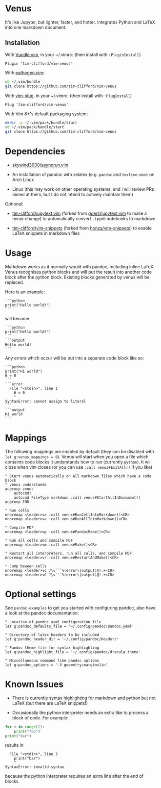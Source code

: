 # Venus

It's like Jupyter, but lighter, faster, and hotter. Integrates Python and LaTeX
into one markdown document.

## Installation

With [Vundle.vim](https://github.com/VundleVim/Vundle.vim), in your ~/.vimrc:
(then install with `:PluginInstall`)
```vimscript
Plugin 'tim-clifford/vim-venus'
```

With [pathogen.vim](https://github.com/tpope/vim-pathogen):
```sh
cd ~/.vim/bundle
git clone https://github.com/tim-clifford/vim-venus
```

With [vim-plug](https://github.com/junegunn/vim-plug), in your ~/.vimrc:
(then install with `:PlugInstall`)
```vimscript
Plug 'tim-clifford/vim-venus'
```

With Vim 8+'s default packaging system:
```sh
mkdir -p ~/.vim/pack/bundle/start
cd ~/.vim/pack/bundle/start
git clone https://github.com/tim-clifford/vim-venus
```

# Dependencies

- [skywind3000/asyncrun.vim](https://github.com/skywind3000/asyncrun.vim)

- An installation of pandoc with xelatex (e.g. `pandoc` and `texlive-most` on
  Arch Linux

- Linux (this may work on other operating systems, and I will review PRs aimed
  at them, but I do not intend to actively maintain them)

Optional:

- [tim-clifford/jupytext.vim](https://github.com/tim-clifford/jupytext.vim)
  (forked from [goerz/jupytext.vim](https://github.com/goerz/jupytext.vim) to
  make a minor change) to automatically convert `.ipynb` notebooks to markdown

- [tim-clifford/vim-snippets](https://github.com/tim-clifford/vim-snippets)
  (forked from [honza/vim-snippets](https://github.com/honza/vim-snippets)) to
  enable LaTeX snippets in markdown files

# Usage

Markdown works as it normally would with pandoc, including inline LaTeX. Venus
recognises python blocks and will put the result into another code block after
the python block. Existing blocks generated by venus will be replaced.

Here is an example:

    ```python
    print("Hello world!")
    ```

will become

    ```python
    print("Hello world!")
    ```
    ```output
    Hello world!
	```

Any errors which occur will be put into a separate code block like so:

    ```python
    print("Hi world")
    6 = 0
    ```
    ```error
      File "<stdin>", line 1
        6 = 0
        ^
    SyntaxError: cannot assign to literal
    ```
    ```output
    Hi world
    ```

# Mappings

The following mappings are enabled by default (they can be disabled with
`let g:venus_mappings = 0`). Venus will start when you open a file which
containts code blocks it understands how to run (currently `python`). It will
close when vim closes (or you can use `:call venus#ExitAll()` if you like)

```vimscript
" Start venus automatically on all markdown files which have a code block
" venus understands
augroup venus
	autocmd!
	autocmd FileType markdown :call venus#StartAllInDocument()
augroup END

" Run cells
nnoremap <leader>vx :call venus#RunCellIntoMarkdown()<CR>
nnoremap <leader>va :call venus#RunAllIntoMarkdown()<CR>

" Compile PDF
nnoremap <leader>vp :call venus#PandocMake()<CR>

" Run all cells and compile PDF
nnoremap <leader>vm :call venus#Make()<CR>

" Restart all interpreters, run all cells, and compile PDF
nnoremap <leader>vr :call venus#RestartAndMake()<CR>

" Jump beween cells
nnoremap <leader>vc /\v```%(error\|output)@!.+<CR>
nnoremap <leader>vC ?\v```%(error\|output)@!.+<CR>
```

# Optional settings

See `pandoc-examples` to get you started with configuring pandoc, also have a
look at the pandoc documentation.

```vimscript
" Location of pandoc yaml configuration file
let g:pandoc_defaults_file = '~/.config/pandoc/pandoc.yaml'

" Directory of latex headers to be included
let g:pandoc_header_dir = '~/.config/pandoc/headers'

" Pandoc theme file for syntax highlighting
let g:pandoc_highlight_file = '~/.config/pandoc/dracula.theme'

" Miscellaneous command like pandoc options
let g:pandoc_options = '-V geometry:margin=1in'
```

# Known Issues

- There is currently syntax highlighting for markdown and python but not LaTeX
  (but there are LaTeX snippets!)

- Occasionally the python interpreter needs an extra like to process a block of
  code. For example:
```python
for i in range(2):
	print("foo")
print("bar")
```
results in
```error
  File "<stdin>", line 3
    print("bar")
    ^
SyntaxError: invalid syntax
```
because the python interpreter requires an extra line after the end of blocks.
